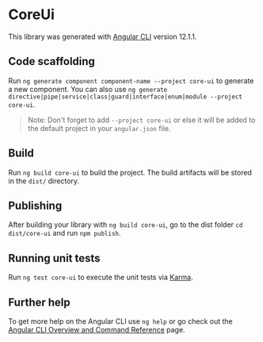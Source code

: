 # CoreUi

This library was generated with [Angular CLI](https://github.com/angular/angular-cli) version 12.1.1.

## Code scaffolding

Run `ng generate component component-name --project core-ui` to generate a new component. You can also use `ng generate directive|pipe|service|class|guard|interface|enum|module --project core-ui`.
> Note: Don't forget to add `--project core-ui` or else it will be added to the default project in your `angular.json` file. 

## Build

Run `ng build core-ui` to build the project. The build artifacts will be stored in the `dist/` directory.

## Publishing

After building your library with `ng build core-ui`, go to the dist folder `cd dist/core-ui` and run `npm publish`.

## Running unit tests

Run `ng test core-ui` to execute the unit tests via [Karma](https://karma-runner.github.io).

## Further help

To get more help on the Angular CLI use `ng help` or go check out the [Angular CLI Overview and Command Reference](https://angular.io/cli) page.
